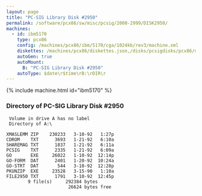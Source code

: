 ```yaml
---
layout: page
title: "PC-SIG Library Disk #2950"
permalink: /software/pcx86/sw/misc/pcsig/2000-2999/DISK2950/
machines:
  - id: ibm5170
    type: pcx86
    config: /machines/pcx86/ibm/5170/cga/1024kb/rev3/machine.xml
    diskettes: /machines/pcx86/diskettes.json,/disks/pcsigdisks/pcx86/diskettes.json
    autoGen: true
    autoMount:
      B: "PC-SIG Library Disk #2950"
    autoType: $date\r$time\rB:\rDIR\r
---
```


{% include machine.html id="ibm5170" %}

### Directory of PC-SIG Library Disk #2950

     Volume in drive A has no label
     Directory of A:\

    XMASLEMM ZIP    230233   3-10-92   1:27p
    CDROM    TXT      3693   1-21-92   6:10a
    SHAREMAG TXT      1837   1-21-92   6:11a
    PCSIG    TXT      2335   1-21-92   6:09a
    GO       EXE     26022   1-10-92  12:14p
    GO-FORM  DAT      2401   1-20-92  10:24a
    GO-STRT  DAT       544   3-10-92  12:28p
    PKUNZIP  EXE     23528   3-15-90   1:10a
    FILE2950 TXT      1791   3-10-92  12:45p
            9 file(s)     292384 bytes
                           26624 bytes free
